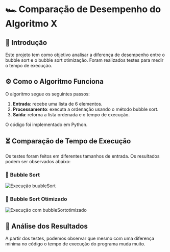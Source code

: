 # 🏎️ Comparação de Desempenho do Algoritmo X

## 📖 Introdução
Este projeto tem como objetivo analisar a diferença de desempenho entre o bubble sort e o bubble sort otimização. Foram realizados testes para medir o tempo de execução.
## ⚙️ Como o Algoritmo Funciona
O algoritmo segue os seguintes passos:

1. **Entrada**: recebe uma lista de 6 elementos.
2. **Processamento**: executa a ordenação usando o método bubble sort.
3. **Saída**: retorna a lista ordenada e o tempo de execução.

O código foi implementado em Python.

## ⏳ Comparação de Tempo de Execução

Os testes foram feitos em diferentes tamanhos de entrada. Os resultados podem ser observados abaixo:

### 📌 **Bubble Sort**  
![Execução buubleSort]()

### 📌 **Bubble Sort Otimizado**  
![Execução com bubbleSortotimizado]()


## 🔬 Análise dos Resultados
A partir dos testes, podemos observar que mesmo com uma diferença mínima no código o tempo de execução do programa muda muito.
